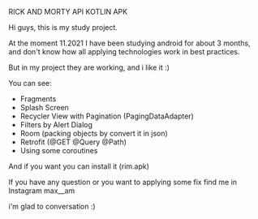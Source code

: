 RICK AND MORTY API KOTLIN APK

Hi guys, this is my study project.

At the moment 11.2021 I have been studying android for about 3 months,
and don't know how all applying technologies work in best practices.

But in my project they are working, and i like it :)

You can see:
- Fragments
- Splash Screen
- Recycler View with Pagination (PagingDataAdapter)
- Filters by Alert Dialog
- Room (packing objects by convert it in json)
- Retrofit (@GET @Query @Path)
- Using some coroutines

And if you want you can install it (rim.apk)

If you have any question or you want to applying some fix find me in Instagram
max__am

i'm glad to conversation :)
